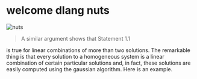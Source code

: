 # welcome dlang nuts


![nuts](/matrix/gnu/img/nuts.gif)



> A similar argument shows that Statement 1.1 

is true for linear combinations of more than two solutions.
The remarkable thing is that every solution to a homogeneous system is a linear combination of certain
particular solutions and, in fact, these solutions are easily computed using the gaussian algorithm. Here is
an example.

